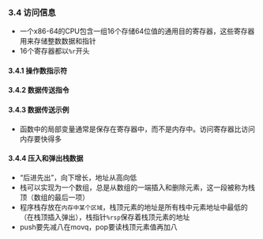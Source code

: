 ### 3.4 访问信息
* 一个x86-64的CPU包含一组16个存储64位值的通用目的寄存器，这些寄存器用来存储整数数据和指针
* 16个寄存器都以`%r`开头


#### 3.4.1 操作数指示符

#### 3.4.2 数据传送指令



#### 3.4.3 数据传送示例
* 函数中的局部变量通常是保存在寄存器中，而不是内存中。访问寄存器比访问内存要快得多


#### 3.4.4 压入和弹出栈数据
* “后进先出”，向下增长，地址从高向低
* 栈可以实现为一个数组，总是从数组的一端插入和删除元素，这一段被称为栈顶（数组的最后一项）
* 程序栈存放在`内存中某个区域`，栈顶元素的地址是所有栈中元素地址中最低的（在栈顶插入弹出），栈指针`%rsp`保存着栈顶元素的地址
* push要先减八在movq，pop要读栈顶元素值再加八
